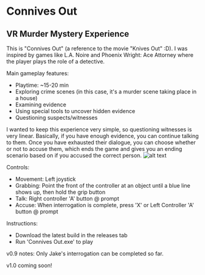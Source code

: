 # Connives Out
## VR Murder Mystery Experience
This is "Connives Out" (a reference to the movie "Knives Out" :D). I was inspired by games like L.A. Noire and Phoenix Wright: Ace Attorney where the player plays the role of a detective.

Main gameplay features:
- Playtime: ~15-20 min
- Exploring crime scenes (in this case, it's a murder scene taking place in a house)
- Examining evidence
- Using special tools to uncover hidden evidence
- Questioning suspects/witnesses

I wanted to keep this experience very simple, so questioning witnesses is very linear. Basically, if you have enough evidence, you can continue talking to them. Once you have exhausted their dialogue, you can choose whether or not to accuse them, which ends the game and gives you an ending scenario based on if you accused the correct person.
![alt text](https://i.imgur.com/yr3Gw1L.png)

Controls:
- Movement: Left joystick
- Grabbing: Point the front of the controller at an object until a blue line shows up, then hold the grip button
- Talk: Right controller 'A' button @ prompt
- Accuse: When interrogation is complete, press 'X' or Left Controller 'A' button @ prompt

Instructions:
- Download the latest build in the releases tab
- Run 'Connives Out.exe' to play

v0.9 notes: Only Jake's interrogation can be completed so far.

v1.0 coming soon!
